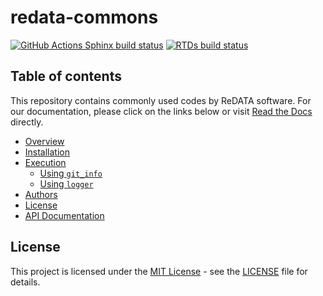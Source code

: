 # redata-commons

[![GitHub Actions Sphinx build status](https://img.shields.io/github/workflow/status/UAL-ODIS/redata-commons/Sphinx%20Docs%20Check?label=sphinx&color=blue)](https://github.com/UAL-ODIS/redata-commons/actions?query=workflow%3A%22Sphinx+Docs+Check%22)
[![RTDs build status](https://readthedocs.org/projects/redata-commons/badge/?version=latest&style=flat)](https://redata-commons.readthedocs.io/en/latest/)

## Table of contents

This repository contains commonly used codes by ReDATA software. For our documentation, please click on the links below or visit [Read the Docs](https://redata-commons.readthedocs.io/en/latest/) directly.

- [Overview](https://redata-commons.readthedocs.io/en/latest/#overview)
- [Installation](https://redata-commons.readthedocs.io/en/latest/installation.html#installation)
- [Execution](https://redata-commons.readthedocs.io/en/latest/execution.html#execution)
    - [Using `git_info`](https://redata-commons.readthedocs.io/en/latest/execution.html#using-git-info)
    - [Using `logger`](https://redata-commons.readthedocs.io/en/latest/execution.html#using-logger)
- [Authors](https://redata-commons.readthedocs.io/en/latest/authors.html)
- [License](#license)
- [API Documentation](https://redata-commons.readthedocs.io/en/latest/modules.html)


## License

This project is licensed under the [MIT License](https://opensource.org/licenses/MIT) - see the [LICENSE](LICENSE) file for details.
